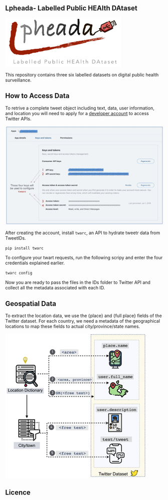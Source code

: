 ## Lpheada- Labelled Public HEAlth DAtaset

<img src="/Images/lpheada.jpg" width="370">
 
This repository contains three six labelled datasets on digital public health surveillance. 



## How to Access Data

To retrive a complete tweet object including text, data, user information, and location you will need to apply for a [developer account](https://developer.twitter.com/en/solutions/academic-research) to access Twitter APIs.


<img src="/Images/twarc.jpg" width="700">

After creating the account, install `twarc`, an API to hydrate tweetr data from TweetIDs. 

`pip install twarc`

To configure your twart requests, run the following scripy and enter the four credentials explained earlier.

`twarc config`

Now you are ready to pass the files in the IDs folder to Twitter API and collect all the metadata associated with each ID.



 


## Geospatial Data
To extract the location data, we use the {place} and {full place} fields of the Twitter dataset. For each country, we need a metadata of the geographical locations to map these fields to actual city/province/state names.

<img src="/Images/LocationProcess.jpg" width="450">

## Licence


